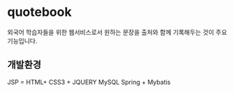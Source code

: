 # quotebook
외국어 학습자들을 위한 웹서비스로서 원하는 문장을 출처와 함께 기록해두는 것이 주요기능입니다.

## 개발환경
JSP = HTML+ CSS3 + JQUERY 
MySQL
Spring + Mybatis




